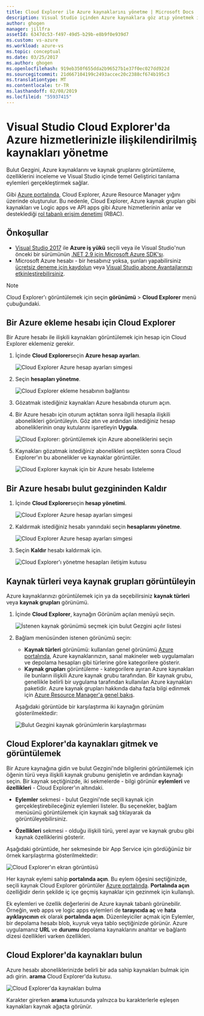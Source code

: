 ```yaml
---
title: Cloud Explorer ile Azure kaynaklarını yönetme | Microsoft Docs
description: Visual Studio içinden Azure kaynaklara göz atıp yönetmek için cloud Explorer'ı kullanmayı öğrenin.
author: ghogen
manager: jillfra
assetId: 6347dc53-f497-49d5-b29b-e8b9f0e939d7
ms.custom: vs-azure
ms.workload: azure-vs
ms.topic: conceptual
ms.date: 03/25/2017
ms.author: ghogen
ms.openlocfilehash: 919eb350f655dda2b96527b1e37f0ec027dd922d
ms.sourcegitcommit: 21d667104199c2493accec20c2388cf674b195c3
ms.translationtype: MT
ms.contentlocale: tr-TR
ms.lasthandoff: 02/08/2019
ms.locfileid: "55937415"
---
```

# <a name="manage-the-resources-associated-with-your-azure-accounts-in-visual-studio-cloud-explorer"></a>Visual Studio Cloud Explorer'da Azure hizmetlerinizle ilişkilendirilmiş kaynakları yönetme

Bulut Gezgini, Azure kaynaklarını ve kaynak gruplarını görüntüleme, özelliklerini inceleme ve Visual Studio içinde temel Geliştirici tanılama eylemleri gerçekleştirmek sağlar.

Gibi [Azure portalında](http://go.microsoft.com/fwlink/p/?LinkID=525040), Cloud Explorer, Azure Resource Manager yığını üzerinde oluşturulur. Bu nedenle, Cloud Explorer, Azure kaynak grupları gibi kaynakları ve Logic apps ve API apps gibi Azure hizmetlerinin anlar ve desteklediği [rol tabanlı erişim denetimi](/azure/role-based-access-control/role-assignments-portal) (RBAC).

## <a name="prerequisites"></a>Önkoşullar

* [Visual Studio 2017](https://www.visualstudio.com/downloads/) ile **Azure iş yükü** seçili veya ile Visual Studio'nun önceki bir sürümünün [.NET 2.9 için Microsoft Azure SDK'sı](https://www.microsoft.com/en-us/download/details.aspx?id=51657).
* Microsoft Azure hesabı - bir hesabınız yoksa, şunları yapabilirsiniz [ücretsiz deneme için kaydolun](http://go.microsoft.com/fwlink/?LinkId=623901) veya [Visual Studio abone Avantajlarınızı etkinleştirebilirsiniz](http://go.microsoft.com/fwlink/?LinkId=623901).

> [!NOTE]
> Cloud Explorer'ı görüntülemek için seçin **görünümü** > **Cloud Explorer** menü çubuğundaki.

## <a name="add-an-azure-account-to-cloud-explorer"></a>Bir Azure ekleme hesabı için Cloud Explorer

Bir Azure hesabı ile ilişkili kaynakları görüntülemek için hesap için Cloud Explorer eklemeniz gerekir.

1. İçinde **Cloud Explorer**seçin **Azure hesap ayarları**.

   ![Cloud Explorer Azure hesap ayarları simgesi](./media/vs-azure-tools-resources-managing-with-cloud-explorer/azure-account-settings.png)

1. Seçin **hesapları yönetme**.

   ![Cloud Explorer ekleme hesabının bağlantısı](./media/vs-azure-tools-resources-managing-with-cloud-explorer/manage-accounts-link.png)

1. Gözatmak istediğiniz kaynakları Azure hesabında oturum açın.

1. Bir Azure hesabı için oturum açtıktan sonra ilgili hesapla ilişkili abonelikleri görüntüleyin. Göz atın ve ardından istediğiniz hesap aboneliklerinin onay kutularını işaretleyin **Uygula**.

   ![Cloud Explorer: görüntülemek için Azure aboneliklerini seçin](./media/vs-azure-tools-resources-managing-with-cloud-explorer/select-subscriptions.png)

1. Kaynakları gözatmak istediğiniz abonelikleri seçtikten sonra Cloud Explorer'ın bu abonelikler ve kaynaklar görüntüler.

   ![Cloud Explorer kaynak için bir Azure hesabı listeleme](./media/vs-azure-tools-resources-managing-with-cloud-explorer/resources-listed.png)

## <a name="remove-an-azure-account-from-cloud-explorer"></a>Bir Azure hesabı bulut gezgininden Kaldır

1. İçinde **Cloud Explorer**seçin **hesap yönetimi**.

   ![Cloud Explorer Azure hesap ayarları simgesi](./media/vs-azure-tools-resources-managing-with-cloud-explorer/azure-account-settings.png)

1. Kaldırmak istediğiniz hesabı yanındaki seçin **hesaplarını yönetme**.

   ![Cloud Explorer Azure hesap ayarları simgesi](./media/vs-azure-tools-resources-managing-with-cloud-explorer/remove-account.png)

1. Seçin **Kaldır** hesabı kaldırmak için.

    ![Cloud Explorer'ı yönetme hesapları iletişim kutusu](./media/vs-azure-tools-resources-managing-with-cloud-explorer/accountmanage.PNG)

## <a name="view-resource-types-or-resource-groups"></a>Kaynak türleri veya kaynak grupları görüntüleyin

Azure kaynaklarınızı görüntülemek için ya da seçebilirsiniz **kaynak türleri** veya **kaynak grupları** görünümü.

1. İçinde **Cloud Explorer**, kaynağın Görünüm açılan menüyü seçin.

   ![İstenen kaynak görünümü seçmek için bulut Gezgini açılır listesi](./media/vs-azure-tools-resources-managing-with-cloud-explorer/resources-view-dropdown.png)

1. Bağlam menüsünden istenen görünümü seçin:

   * **Kaynak türleri** görünümü: kullanılan genel görünümü [Azure portalında](http://go.microsoft.com/fwlink/p/?LinkID=525040), Azure kaynaklarınızın, sanal makineler web uygulamaları ve depolama hesapları gibi türlerine göre kategorilere gösterir.
   * **Kaynak grupları** görüntüleme - kategorilere ayıran Azure kaynakları ile bunların ilişkili Azure kaynak grubu tarafından. Bir kaynak grubu, genellikle belirli bir uygulama tarafından kullanılan Azure kaynakları paketidir. Azure kaynak grupları hakkında daha fazla bilgi edinmek için [Azure Resource Manager'a genel bakış](/azure/azure-resource-manager/resource-group-overview).

   Aşağıdaki görüntüde bir karşılaştırma iki kaynağın görünüm gösterilmektedir:

   ![Bulut Gezgini kaynak görünümlerin karşılaştırması](./media/vs-azure-tools-resources-managing-with-cloud-explorer/resource-views-comparison.png)

## <a name="view-and-navigate-resources-in-cloud-explorer"></a>Cloud Explorer'da kaynakları gitmek ve görüntülemek

Bir Azure kaynağına gidin ve bulut Gezgini'nde bilgilerini görüntülemek için öğenin türü veya ilişkili kaynak grubunu genişletin ve ardından kaynağı seçin. Bir kaynak seçtiğinizde, iki sekmelerde - bilgi görünür **eylemleri** ve **özellikleri** - Cloud Explorer'ın altındaki.

* **Eylemler** sekmesi - bulut Gezgini'nde seçili kaynak için gerçekleştirebileceğiniz eylemleri listeler. Bu seçenekler, bağlam menüsünü görüntülemek için kaynak sağ tıklayarak da görüntüleyebilirsiniz.

* **Özellikleri** sekmesi - olduğu ilişkili türü, yerel ayar ve kaynak grubu gibi kaynak özelliklerini gösterir.

Aşağıdaki görüntüde, her sekmesinde bir App Service için gördüğünüz bir örnek karşılaştırma gösterilmektedir:

  ![Cloud Explorer'ın ekran görüntüsü](./media/vs-azure-tools-resources-managing-with-cloud-explorer/actions-and-properties.png)

Her kaynak eylemi sahip **portalında açın**. Bu eylem öğesini seçtiğinizde, seçili kaynak Cloud Explorer görüntüler [Azure portalında](http://go.microsoft.com/fwlink/p/?LinkID=525040). **Portalında açın** özelliğidir derin şekilde iç içe geçmiş kaynaklar için gezinmek için kullanışlı.

Ek eylemleri ve özellik değerlerini de Azure kaynak tabanlı görünebilir. Örneğin, web apps ve logic apps eylemleri de **tarayıcıda aç** ve **hata ayıklayıcının** ek olarak **portalında açın**. Düzenleyiciler açmak için Eylemler, bir depolama hesabı blob, kuyruk veya tablo seçtiğinizde görünür. Azure uygulamanız **URL** ve **durumu** depolama kaynaklarını anahtar ve bağlantı dizesi özellikleri varken özellikleri.

## <a name="find-resources-in-cloud-explorer"></a>Cloud Explorer'da kaynakları bulun

Azure hesabı aboneliklerinizde belirli bir ada sahip kaynakları bulmak için adı girin. **arama** Cloud Explorer'da kutusu.

  ![Cloud Explorer'da kaynakları bulma](./media/vs-azure-tools-resources-managing-with-cloud-explorer/search-for-resources.png)

Karakter girerken **arama** kutusunda yalnızca bu karakterlerle eşleşen kaynakları kaynak ağaçta görünür.
